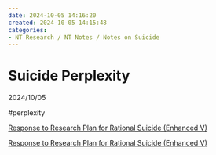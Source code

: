 ```yaml
---
date: 2024-10-05 14:16:20
created: 2024-10-05 14:15:48
categories:
- NT Research / NT Notes / Notes on Suicide
---
```


# Suicide Perplexity

2024/10/05

#perplexity

[Response to Research Plan for Rational Suicide (Enhanced V)](Response%20to%20Research%20Plan%20for%20Rational%20Suicide%20\(Enhanced%20V\)%202.md)

[Response to Research Plan for Rational Suicide (Enhanced V)](Response%20to%20Research%20Plan%20for%20Rational%20Suicide%20\(Enhanced%20V\).md)
